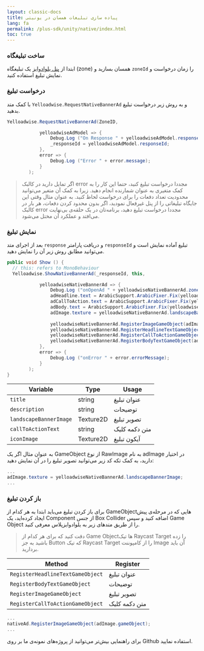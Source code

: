 ```yaml
---
layout: classic-docs
title: پیاده سازی تبلیغات همسان در یونیتی
lang: fa
permalink: /plus-sdk/unity/native/index.html
toc: true
---
```

### ساخت تبلیغگاه
ابتدا از [پنل یلوادوایز](https://dashboard.irancell.ir/) یک تبلیغگاه (zone) همسان بسازید و `zoneId` را زمان درخواست و نمایش تبلیغ استفاده کنید.


### درخواست تبلیغ
با کمک متد `Yelloadwise.RequestNativeBannerAd` و به روش زیر درخواست تبلیغ بدهید.

```c#
Yelloadwise.RequestNativeBannerAd(ZoneID,

			yelloadwiseAdModel => {
				Debug.Log ("On Response " + yelloadwiseAdModel.responseId);
				_responseId = yelloadwiseAdModel.responseId;
			},
			error => {
				Debug.Log ("Error " + error.message);
			}
		);
```

>اگر تمایل دارید در کالبک error مجددا درخواست تبلیغ کنید، حتما این کار را به کمک متغیری به
عنوان شمارنده انجام دهید. زیرا به کمک آن متغیر می‌توانید محدودیت تعداد دفعات را برای
درخواست لحاظ کنید. به عنوان مثال وقتی این جایگاه تبلیغاتی را از پنل غیرفعال نمودید، اگر بدون
محدود کردن دفعات، هر بار در کالبک error مجددا درخواست تبلیغ دهید، برنامه‌تان در یک حلقه‌ی
بی‌نهایت می‌افتد و عملکرد آن مختل می‌شود.

### نمایش تبلیغ
بعد از اجرای متد `response` و دریافت پارامتر `responseId` تبلیغ آماده نمایش است و می‌توانید مطابق روش زیر آن را نمایش دهید.

```c#
public void Show () {
  // this: refers to MonoBehaviour
  Yelloadwise.ShowNativeBannerAd(_responseId, this,

			yelloadwiseNativeBannerAd => {
				Debug.Log ("onOpenAd " + yelloadwiseNativeBannerAd.zoneId);
				adHeadline.text = ArabicSupport.ArabicFixer.Fix(yelloadwiseNativeBannerAd.title);
				adCallToAction.text = ArabicSupport.ArabicFixer.Fix(yelloadwiseNativeBannerAd.callToActionText);
				adBody.text = ArabicSupport.ArabicFixer.Fix(yelloadwiseNativeBannerAd.description);
				adImage.texture = yelloadwiseNativeBannerAd.landscapeBannerImage;
        
				yelloadwiseNativeBannerAd.RegisterImageGameObject(adImage.gameObject);
				yelloadwiseNativeBannerAd.RegisterHeadlineTextGameObject(adHeadline.gameObject);
				yelloadwiseNativeBannerAd.RegisterCallToActionGameObject(adCallToAction.gameObject);
				yelloadwiseNativeBannerAd.RegisterBodyTextGameObject(adBody.gameObject);
			},
			error => {
				Debug.Log ("onError " + error.errorMessage);
			}
		);
}
```

| Variable | Type | Usage |
| - | - | - |
| `title` | string | عنوان تبلیغ |
| `description`| string | توضیحات |
| `landscapeBannerImage`| Texture2D | تصویر تبلیغ |
| `callToActionText` | string | متن دکمه کلیک |
| `iconImage` | Texture2D | آیکون تبلیغ |

به عنوان مثال اگر یک GameObject از نوع RawImage به نام adImage در اختیار دارید، به کمک تکه کد زیر می‌توانید تصویر تبلیغ را در آن نمایش دهید:
```c#
...
adImage.texture = yelloadwiseNativeBannerAd.landscapeBannerImage;
...
```

### باز کردن تبلیغ
برای باز کردن تبلیغ می‌باید ابتدا به هر کدام از GameObjectهایی که در مرحله‌ی پیش ایجاد کرده‌اید، یک Component از جنس Box Collider اضافه کنید و سپس Game Object را از طریق متدهای زیر به یلوادوایز‌پلاس معرفی کنید. 

> دقت کنید که برای هر کدام از Game Objectها تیک Raycast Target را زده باشید به جز Button که تیک Raycast Target را از کامپوننت Image آن باید بردارید.

| Method | Register |
| - | - |
| `RegisterHeadlineTextGameObject` | عنوان تبلیغ |
| `RegisterBodyTextGameObject` | توضیحات |
| `RegisterImageGameObject` | تصویر تبلیغ |
| `RegisterCallToActionGameObject` | متن دکمه کلیک |

```c#
...
nativeAd.RegisterImageGameObject(adImage.gameObject);
...
```

برای راهنمایی بیش‌تر می‌توانید از پروژه‌های نمونه‌ی ما بر روی Github استفاده نمایید.
